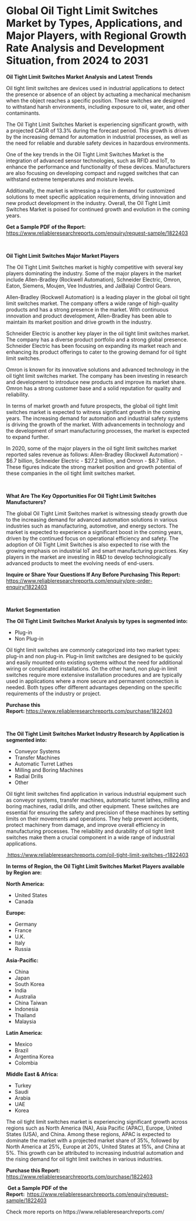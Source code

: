 <p><h1>Global Oil Tight Limit Switches Market by Types, Applications, and Major Players, with Regional Growth Rate Analysis and Development Situation, from 2024 to 2031</h1></p><p><strong>Oil Tight Limit Switches Market Analysis and Latest Trends</strong></p>
<p><p>Oil tight limit switches are devices used in industrial applications to detect the presence or absence of an object by actuating a mechanical mechanism when the object reaches a specific position. These switches are designed to withstand harsh environments, including exposure to oil, water, and other contaminants.</p><p>The Oil Tight Limit Switches Market is experiencing significant growth, with a projected CAGR of 13.3% during the forecast period. This growth is driven by the increasing demand for automation in industrial processes, as well as the need for reliable and durable safety devices in hazardous environments.</p><p>One of the key trends in the Oil Tight Limit Switches Market is the integration of advanced sensor technologies, such as RFID and IoT, to enhance the performance and functionality of these devices. Manufacturers are also focusing on developing compact and rugged switches that can withstand extreme temperatures and moisture levels.</p><p>Additionally, the market is witnessing a rise in demand for customized solutions to meet specific application requirements, driving innovation and new product development in the industry. Overall, the Oil Tight Limit Switches Market is poised for continued growth and evolution in the coming years.</p></p>
<p><strong>Get a Sample PDF of the Report:&nbsp;</strong> <a href="https://www.reliableresearchreports.com/enquiry/request-sample/1822403">https://www.reliableresearchreports.com/enquiry/request-sample/1822403</a></p>
<p>&nbsp;</p>
<p><strong>Oil Tight Limit Switches Major Market Players</strong></p>
<p><p>The Oil Tight Limit Switches market is highly competitive with several key players dominating the industry. Some of the major players in the market include Allen-Bradley (Rockwell Automation), Schneider Electric, Omron, Eaton, Siemens, Moujen, Vee Industries, and JaiBalaji Control Gears.</p><p>Allen-Bradley (Rockwell Automation) is a leading player in the global oil tight limit switches market. The company offers a wide range of high-quality products and has a strong presence in the market. With continuous innovation and product development, Allen-Bradley has been able to maintain its market position and drive growth in the industry.</p><p>Schneider Electric is another key player in the oil tight limit switches market. The company has a diverse product portfolio and a strong global presence. Schneider Electric has been focusing on expanding its market reach and enhancing its product offerings to cater to the growing demand for oil tight limit switches.</p><p>Omron is known for its innovative solutions and advanced technology in the oil tight limit switches market. The company has been investing in research and development to introduce new products and improve its market share. Omron has a strong customer base and a solid reputation for quality and reliability.</p><p>In terms of market growth and future prospects, the global oil tight limit switches market is expected to witness significant growth in the coming years. The increasing demand for automation and industrial safety systems is driving the growth of the market. With advancements in technology and the development of smart manufacturing processes, the market is expected to expand further.</p><p>In 2020, some of the major players in the oil tight limit switches market reported sales revenue as follows: Allen-Bradley (Rockwell Automation) - $6.7 billion, Schneider Electric - $27.2 billion, and Omron - $8.7 billion. These figures indicate the strong market position and growth potential of these companies in the oil tight limit switches market.</p></p>
<p>&nbsp;</p>
<p><strong>What Are The Key Opportunities For Oil Tight Limit Switches Manufacturers?</strong></p>
<p><p>The global Oil Tight Limit Switches market is witnessing steady growth due to the increasing demand for advanced automation solutions in various industries such as manufacturing, automotive, and energy sectors. The market is expected to experience a significant boost in the coming years, driven by the continued focus on operational efficiency and safety. The adoption of Oil Tight Limit Switches is also expected to rise with the growing emphasis on industrial IoT and smart manufacturing practices. Key players in the market are investing in R&D to develop technologically advanced products to meet the evolving needs of end-users.</p></p>
<p><strong>Inquire or Share Your Questions If Any Before Purchasing This Report:</strong> <a href="https://www.reliableresearchreports.com/enquiry/pre-order-enquiry/1822403">https://www.reliableresearchreports.com/enquiry/pre-order-enquiry/1822403</a></p>
<p>&nbsp;</p>
<p><strong>Market Segmentation</strong></p>
<p><strong>The Oil Tight Limit Switches Market Analysis by types is segmented into:</strong></p>
<p><ul><li>Plug-in</li><li>Non Plug-in</li></ul></p>
<p><p>Oil tight limit switches are commonly categorized into two market types: plug-in and non plug-in. Plug-in limit switches are designed to be quickly and easily mounted onto existing systems without the need for additional wiring or complicated installations. On the other hand, non plug-in limit switches require more extensive installation procedures and are typically used in applications where a more secure and permanent connection is needed. Both types offer different advantages depending on the specific requirements of the industry or project.</p></p>
<p><strong>Purchase this Report:&nbsp;</strong><a href="https://www.reliableresearchreports.com/purchase/1822403">https://www.reliableresearchreports.com/purchase/1822403</a></p>
<p>&nbsp;</p>
<p><strong>The Oil Tight Limit Switches Market Industry Research by Application is segmented into:</strong></p>
<p><ul><li>Conveyor Systems</li><li>Transfer Machines</li><li>Automatic Turret Lathes</li><li>Milling and Boring Machines</li><li>Radial Drills</li><li>Other</li></ul></p>
<p><p>Oil tight limit switches find application in various industrial equipment such as conveyor systems, transfer machines, automatic turret lathes, milling and boring machines, radial drills, and other equipment. These switches are essential for ensuring the safety and precision of these machines by setting limits on their movements and operations. They help prevent accidents, protect machinery from damage, and improve overall efficiency in manufacturing processes. The reliability and durability of oil tight limit switches make them a crucial component in a wide range of industrial applications.</p></p>
<p><a href="https://www.reliableresearchreports.com/oil-tight-limit-switches-r1822403">&nbsp;https://www.reliableresearchreports.com/oil-tight-limit-switches-r1822403</a></p>
<p><strong>In terms of Region, the Oil Tight Limit Switches Market Players available by Region are:</strong></p>
<p>
    <p> <strong> North America: </strong>
        <ul>
            <li>United States</li>
            <li>Canada</li>
        </ul>
        </p> 
    <p> <strong> Europe: </strong>
        <ul>
            <li>Germany</li>
            <li>France</li>
            <li>U.K.</li>
            <li>Italy</li>
            <li>Russia</li>
        </ul>
        </p> 
    <p> <strong> Asia-Pacific: </strong>
        <ul>
            <li>China</li>
            <li>Japan</li>
            <li>South Korea</li>
            <li>India</li>
            <li>Australia</li>
            <li>China Taiwan</li>
            <li>Indonesia</li>
            <li>Thailand</li>
            <li>Malaysia</li>
        </ul>
        </p> 
    <p> <strong> Latin America: </strong>
        <ul>
            <li>Mexico</li>
            <li>Brazil</li>
            <li>Argentina Korea</li>
            <li>Colombia</li>
        </ul>
        </p> 
    <p> <strong> Middle East & Africa: </strong>
        <ul>
            <li>Turkey</li>
            <li>Saudi</li>
            <li>Arabia</li>
            <li>UAE</li>
            <li>Korea</li>
        </ul>
    </p>
    </p>
<p><p>The oil tight limit switches market is experiencing significant growth across regions such as North America (NA), Asia Pacific (APAC), Europe, United States (USA), and China. Among these regions, APAC is expected to dominate the market with a projected market share of 35%, followed by North America at 25%, Europe at 20%, United States at 15%, and China at 5%. This growth can be attributed to increasing industrial automation and the rising demand for oil tight limit switches in various industries.</p></p>
<p><strong>Purchase this Report: </strong><a href="https://www.reliableresearchreports.com/purchase/1822403">https://www.reliableresearchreports.com/purchase/1822403</a></p>
<p>&nbsp;<strong>Get a Sample PDF of the Report:&nbsp;&nbsp;</strong><a href="https://www.reliableresearchreports.com/enquiry/request-sample/1822403">https://www.reliableresearchreports.com/enquiry/request-sample/1822403</a></p>
<p><strong></strong></p>
<p>Check more reports on https://www.reliableresearchreports.com/</p>